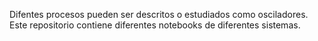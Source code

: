 Difentes procesos pueden ser descritos o estudiados como osciladores. Este repositorio contiene diferentes
notebooks de diferentes sistemas.
